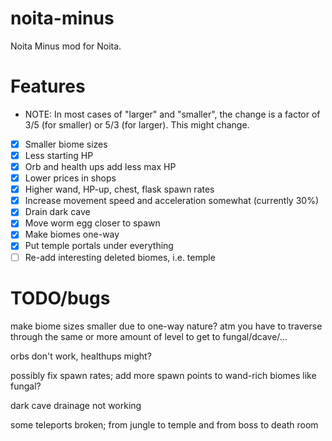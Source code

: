 # noita-minus
Noita Minus mod for Noita.

# Features

* NOTE: In most cases of "larger" and "smaller", the change is a factor of 3/5 (for smaller) or 5/3 (for larger). This might change.

- [x] Smaller biome sizes
- [x] Less starting HP
- [x] Orb and health ups add less max HP
- [x] Lower prices in shops
- [x] Higher wand, HP-up, chest, flask spawn rates
- [x] Increase movement speed and acceleration somewhat (currently 30%)
- [x] Drain dark cave
- [x] Move worm egg closer to spawn
- [x] Make biomes one-way
- [x] Put temple portals under everything
- [ ] Re-add interesting deleted biomes, i.e. temple

# TODO/bugs

make biome sizes smaller due to one-way nature? atm you have to traverse through the same or more amount of level to get to fungal/dcave/...

orbs don't work, healthups might?

possibly fix spawn rates; add more spawn points to wand-rich biomes like fungal?

dark cave drainage not working

some teleports broken; from jungle to temple and from boss to death room